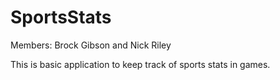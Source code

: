 # SportsStats
Members: Brock Gibson and Nick Riley

This is basic application to keep track of sports stats in games.
